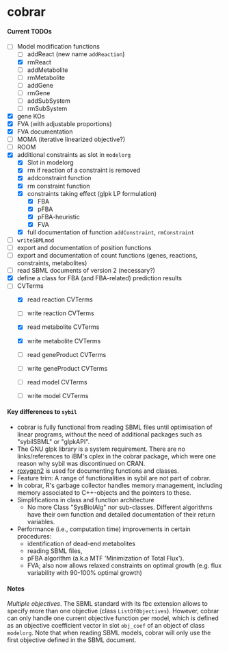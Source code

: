 # cobrar



#### Current TODOs

- [ ] Model modification functions
  - [ ] addReact (new name `addReaction`)
  - [x] rmReact
  - [ ] addMetabolite
  - [ ] rmMetabolite
  - [ ] addGene
  - [ ] rmGene
  - [ ] addSubSystem
  - [ ] rmSubSystem
- [x] gene KOs
- [x] FVA (with adjustable proportions)
- [x] FVA documentation
- [ ] MOMA (iterative linearized objective?)
- [ ] ROOM
- [x] additional constraints as slot in `modelorg`
  - [x] Slot in modelorg
  - [x] rm if reaction of a constraint is removed
  - [x] addconstraint function
  - [x] rm constraint function
  - [x] constraints taking effect (glpk  LP formulation)
    - [x] FBA
    - [x] pFBA
    - [x] pFBA-heuristic
    - [x] FVA

  - [x] full documentation of function `addConstraint`, `rmConstraint`

- [ ] `writeSBMLmod`
- [ ] export and documentation of position functions
- [ ] export and documentation of count functions (genes, reactions, constraints, metabolites)
- [ ] read SBML documents of version 2 (necessary?)
- [x] define a class for FBA (and FBA-related) prediction results
- [ ] CVTerms
  - [x] read reaction CVTerms
  - [ ] write reaction CVTerms
  - [x] read metabolite CVTerms
  - [x] write metabolite CVTerms
  - [ ] read geneProduct CVTerms
  - [ ] write geneProduct CVTerms
  - [ ] read model CVTerms
  - [ ] write model CVTerms






#### Key differences to `sybil`

- cobrar is fully functional from reading SBML files until optimisation of linear programs, without the need of additional packages such as "sybilSBML" or "glpkAPI".
- The GNU glpk library is a system requirement. There are no links/references to iBM's cplex in the cobrar package, which were one reason why sybil was discontinued on CRAN.
- [roxygen2](https://roxygen2.r-lib.org/) is used for documenting functions and classes.
- Feature trim: A range of functionalities in sybil are not part of cobrar. 
- In cobrar, R's garbage collector handles memory management, including memory associated to C++-objects and the pointers to these.
- Simplifications in class and function architecture
  - No more Class "SysBiolAlg" nor sub-classes. Different algorithms have their own function and detailed documentation of their return variables.
- Performance (i.e., computation time) improvements in certain procedures:
  - identification of dead-end metabolites
  - reading SBML files,
  - pFBA algorithm (a.k.a MTF 'Minimization of Total Flux').
  - FVA; also now allows relaxed constraints on optimal growth (e.g. flux variability with 90-100% optimal growth)


#### Notes

*Multiple objectives*. The SBML standard with its fbc extension allows to specify more than one objective (class `ListOfObjectives`). However, cobrar can only handle one current objective function per model, which is defined as an objective coefficient vector in slot `obj_coef` of an object of class `modelorg`. Note that when reading SBML models, cobrar will only use the first objective defined in the SBML document.
